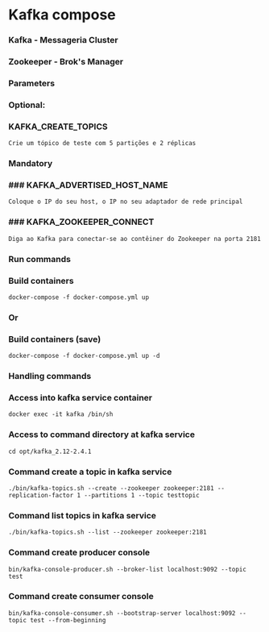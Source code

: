 # Kafka compose
### Kafka - Messageria Cluster
### Zookeeper - Brok's Manager
### Parameters 
### Optional:
### KAFKA_CREATE_TOPICS 
`Crie um tópico de teste com 5 partições e 2 réplicas`
### Mandatory
### ### KAFKA_ADVERTISED_HOST_NAME
`Coloque o IP do seu host, o IP no seu adaptador de rede principal`
### ### KAFKA_ZOOKEEPER_CONNECT
`Diga ao Kafka para conectar-se ao contêiner do Zookeeper na porta 2181`
### Run commands
### Build containers
`docker-compose -f docker-compose.yml up`
### Or
### Build containers (save)
`docker-compose -f docker-compose.yml up -d`
### Handling commands
### Access into kafka service container
`docker exec -it kafka /bin/sh`
### Access to command directory at kafka service
`cd opt/kafka_2.12-2.4.1`
### Command create a topic in kafka service
`./bin/kafka-topics.sh --create --zookeeper zookeeper:2181 --replication-factor 1 --partitions 1 --topic testtopic`
### Command list topics in kafka service
`./bin/kafka-topics.sh --list --zookeeper zookeeper:2181`
### Command create producer console
`bin/kafka-console-producer.sh --broker-list localhost:9092 --topic test`
### Command create consumer console
`bin/kafka-console-consumer.sh --bootstrap-server localhost:9092 --topic test --from-beginning`
